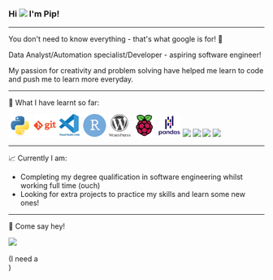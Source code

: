 ### Hi <img src="https://raw.githubusercontent.com/MartinHeinz/MartinHeinz/master/wave.gif" height="30"/> I'm Pip! 
---

You don't need to know everything - that's what google is for! :star_struck:

Data Analyst/Automation specialist/Developer - aspiring software engineer!

My passion for creativity and problem solving have helped me learn to code and push me to learn more everyday.

---
:briefcase: What I have learnt so far:

<img src="https://github.com/devicons/devicon/blob/master/icons/python/python-original.svg" height="45"/> <img src="https://github.com/devicons/devicon/blob/master/icons/git/git-plain-wordmark.svg" height="45"/> <img src="https://github.com/devicons/devicon/blob/master/icons/vscode/vscode-original-wordmark.svg" height="45"/> <img src="https://github.com/devicons/devicon/blob/master/icons/rstudio/rstudio-original.svg" height="45"/> <img src="https://github.com/devicons/devicon/blob/master/icons/wordpress/wordpress-plain-wordmark.svg" height="45"/> <img src="https://github.com/devicons/devicon/blob/master/icons/raspberrypi/raspberrypi-original.svg" height="45"/> <img src="https://github.com/devicons/devicon/blob/master/icons/pandas/pandas-original-wordmark.svg" height="45"/> <img src="https://user-images.githubusercontent.com/23016064/32404921-03554c5a-c15b-11e7-9a46-059351545bdf.png" height="45"/> <img src="https://github.com/marclelijveld/Power-BI-Icons/blob/main/PNG/PowerBI.png" height="45"/> <img src="https://github.com/microsoft/PowerBI-Icons/blob/main/PNG/PowerApps-Colored.png" height="45"/> <img src="https://github.com/microsoft/PowerBI-Icons/blob/main/PNG/PowerAutomate-Colored.png" height="45"/>


---

:chart_with_upwards_trend: Currently I am:
 - Completing my degree qualification in software engineering whilst working full time (ouch)
 - Looking for extra projects to practice my skills and learn some new ones!

---

:speech_balloon: Come say hey!

<a href="https://www.linkedin.com/in/pip-austin-222615173/"><img src = "https://img.shields.io/badge/LinkedIn-0077B5?style=for-the-badge&logo=linkedin&logoColor=white"/></a>

(I need a </br>)



<!--
**pippayyy/pippayyy** is a ✨ _special_ ✨ repository because its `README.md` (this file) appears on your GitHub profile.

Here are some ideas to get you started:

- 🔭 I’m currently working on ...
- 🌱 I’m currently learning ...
- 👯 I’m looking to collaborate on ...
- 🤔 I’m looking for help with ...
- 💬 Ask me about ...
- 📫 How to reach me: ...
- 😄 Pronouns: ...
- ⚡ Fun fact: ...
-->
